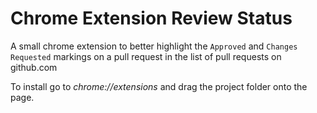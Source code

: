 # Chrome Extension Review Status

A small chrome extension to better highlight the `Approved` and `Changes Requested` markings on a pull
request in the list of pull requests on github.com

To install go to *chrome://extensions* and drag the project folder onto the page.
